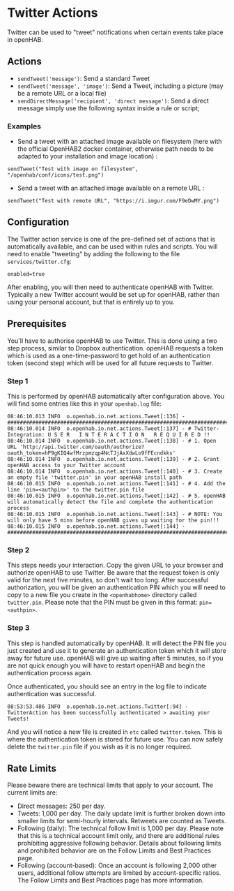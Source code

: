 # Twitter Actions

Twitter can be used to "tweet" notifications when certain events take place in openHAB.

## Actions

* `sendTweet('message')`: Send a standard Tweet
* `sendTweet('message', 'image')`: Send a Tweet, including a picture (may be a remote URL or a local file)
* `sendDirectMessage('recipient', 'direct message')`: Send a direct message simply use the following syntax inside a rule or script;

### Examples

* Send a tweet with an attached image available on filesystem (here with the official OpenHAB2 docker container, otherwise path needs to be adapted to your installation and image location) :

```
sendTweet("Test with image on filesystem", "/openhab/conf/icons/test.png")
```

* Send a tweet with an attached image available on a remote URL :

```
sendTweet("Test with remote URL", "https://i.imgur.com/F9eDwMY.png")
```


## Configuration

The Twitter action service is one of the pre-defined set of actions that is automatically available, and can be used within rules and scripts.
You will need to enable "tweeting" by adding the following to the file `services/twitter.cfg`:

`enabled=true`

After enabling, you will then need to authenticate openHAB with Twitter.
Typically a new Twitter account would be set up for openHAB, rather than using your personal account, but that is entirely up to you.

## Prerequisites

You'll have to authorise openHAB to use Twitter.
This is done using a two step process, similar to Dropbox authentication.
openHAB requests a token which is used as a one-time-password to get hold of an authentication token (second step) which will be used for all future requests to Twitter.

### Step 1

This is performed by openHAB automatically after configuration above.
You will find some entries like this in your `openhab.log` file:

```text
08:46:10.013 INFO  o.openhab.io.net.actions.Tweet[:136] - ################################################################################################
08:46:10.014 INFO  o.openhab.io.net.actions.Tweet[:137] - # Twitter-Integration: U S E R   I N T E R A C T I O N   R E Q U I R E D !!
08:46:10.014 INFO  o.openhab.io.net.actions.Tweet[:138] - # 1. Open URL 'http://api.twitter.com/oauth/authorize?oauth_token=hP9gKIQ4wfMrzpmzqp4NcTJjAxXdwLo9fFEcndkks'
08:46:10.014 INFO  o.openhab.io.net.actions.Tweet[:139] - # 2. Grant openHAB access to your Twitter account
08:46:10.014 INFO  o.openhab.io.net.actions.Tweet[:140] - # 3. Create an empty file 'twitter.pin' in your openHAB install path
08:46:10.015 INFO  o.openhab.io.net.actions.Tweet[:141] - # 4. Add the line 'pin=<authpin>' to the twitter.pin file
08:46:10.015 INFO  o.openhab.io.net.actions.Tweet[:142] - # 5. openHAB will automatically detect the file and complete the authentication process
08:46:10.015 INFO  o.openhab.io.net.actions.Tweet[:143] - # NOTE: You will only have 5 mins before openHAB gives up waiting for the pin!!!
08:46:10.015 INFO  o.openhab.io.net.actions.Tweet[:144] - ################################################################################################
```

### Step 2

This steps needs your interaction.
Copy the given URL to your browser and authorize openHAB to use Twitter.
Be aware that the request token is only valid for the next five minutes, so don't wait too long.
After successful authorization, you will be given an authentication PIN which you will need to copy to a new file you create in the `<openhabhome>` directory called `twitter.pin`.
Please note that the PIN must be given in this format: `pin=<authpin>`.

### Step 3

This step is handled automatically by openHAB.
It will detect the PIN file you just created and use it to generate an authentication token which it will store away for future use.
openHAB will give up waiting after 5 minutes, so if you are not quick enough you will have to restart openHAB and begin the authentication process again.

Once authenticated, you should see an entry in the log file to indicate authentication was successful.

```text
08:53:53.486 INFO  o.openhab.io.net.actions.Twitter[:94] - TwitterAction has been successfully authenticated > awaiting your Tweets!
```

And you will notice a new file is created in `etc` called `twitter.token`.
This is where the authentication token is stored for future use.
You can now safely delete the `twitter.pin` file if you wish as it is no longer required.

## Rate Limits

Please beware there are technical limits that apply to your account.
The current limits are:

- Direct messages: 250 per day.
- Tweets: 1,000 per day. The daily update limit is further broken down into smaller limits for semi-hourly intervals. Retweets are counted as Tweets.
- Following (daily): The technical follow limit is 1,000 per day. Please note that this is a technical account limit only, and there are additional rules prohibiting aggressive following behavior. Details about following limits and prohibited behavior are on the Follow Limits and Best Practices page.
- Following (account-based): Once an account is following 2,000 other users, additional follow attempts are limited by account-specific ratios. The Follow Limits and Best Practices page has more information.
